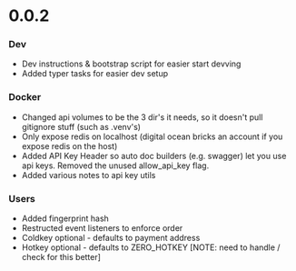 
# 0.0.2

### Dev
- Dev instructions & bootstrap script for easier start devving
- Added typer tasks for easier dev setup


### Docker
- Changed api volumes to be the 3 dir's it needs, so it doesn't pull gitignore stuff (such as .venv's)
- Only expose redis on localhost (digital ocean bricks an account if you expose redis on the host)
- Added API Key Header so auto doc builders (e.g. swagger) let you use api keys. Removed the unused allow_api_key flag.
- Added various notes to api key utils

### Users
- Added fingerprint hash
- Restructed event listeners to enforce order
- Coldkey optional - defaults to payment address
- Hotkey optional - defaults to ZERO_HOTKEY [NOTE: need to handle / check for this better]
